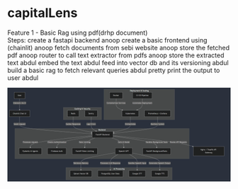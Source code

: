 # capitalLens

Feature 1 - Basic Rag using pdf(drhp document)		
Steps:	create a fastapi backend 	anoop
    create a basic frontend using (chainlit)	anoop
    fetch documents from sebi website	anoop
    store the fetched pdf	anoop
    router to call text extractor from pdfs	anoop
    store the extracted text	abdul
    embed the text	abdul
    feed into vector db and its versioning	abdul
    build  a basic rag to fetch relevant queries	abdul
    pretty print the output to user	abdul

![alt text](<KAI architecture .png>)